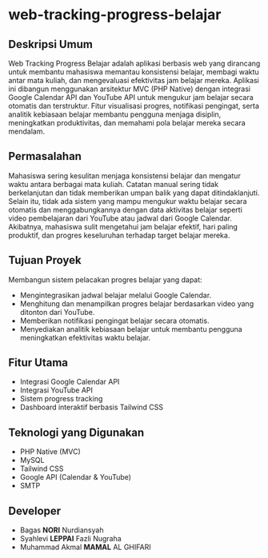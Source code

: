 # web-tracking-progress-belajar

## Deskripsi Umum
Web Tracking Progress Belajar adalah aplikasi berbasis web yang dirancang untuk membantu mahasiswa memantau konsistensi belajar, membagi waktu antar mata kuliah, dan mengevaluasi efektivitas jam belajar mereka.
Aplikasi ini dibangun menggunakan arsitektur MVC (PHP Native) dengan integrasi Google Calendar API dan YouTube API untuk mengukur jam belajar secara otomatis dan terstruktur.
Fitur visualisasi progres, notifikasi pengingat, serta analitik kebiasaan belajar membantu pengguna menjaga disiplin, meningkatkan produktivitas, dan memahami pola belajar mereka secara mendalam.

## Permasalahan

Mahasiswa sering kesulitan menjaga konsistensi belajar dan mengatur waktu antara berbagai mata kuliah. Catatan manual sering tidak berkelanjutan dan tidak memberikan umpan balik yang dapat ditindaklanjuti.
Selain itu, tidak ada sistem yang mampu mengukur waktu belajar secara otomatis dan menggabungkannya dengan data aktivitas belajar seperti video pembelajaran dari YouTube atau jadwal dari Google Calendar.
Akibatnya, mahasiswa sulit mengetahui jam belajar efektif, hari paling produktif, dan progres keseluruhan terhadap target belajar mereka.

## Tujuan Proyek
Membangun sistem pelacakan progres belajar yang dapat:
- Mengintegrasikan jadwal belajar melalui Google Calendar.
- Menghitung dan menampilkan progres belajar berdasarkan video yang ditonton dari YouTube.
- Memberikan notifikasi pengingat belajar secara otomatis.
- Menyediakan analitik kebiasaan belajar untuk membantu pengguna meningkatkan efektivitas waktu belajar.

## Fitur Utama
- Integrasi Google Calendar API
- Integrasi YouTube API
- Sistem progress tracking
- Dashboard interaktif berbasis Tailwind CSS

## Teknologi yang Digunakan
- PHP Native (MVC)
- MySQL
- Tailwind CSS
- Google API (Calendar & YouTube)
- SMTP





## Developer
- Bagas **NORI** Nurdiansyah
- Syahlevi **LEPPAI** Fazli Nugraha
- Muhammad Akmal **MAMAL** AL GHIFARI
